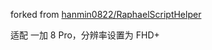 forked from [hanmin0822/RaphaelScriptHelper](https://github.com/hanmin0822/RaphaelScriptHelper/)

适配 一加 8 Pro，分辨率设置为 FHD+